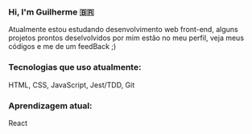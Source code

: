 ### Hi, I'm Guilherme 🇧🇷

Atualmente estou estudando desenvolvimento web front-end, alguns projetos prontos deselvolvidos por mim estão no meu perfil, veja meus códigos e me de um feedBack ;)

### Tecnologias que uso atualmente:

HTML, CSS, JavaScript, Jest/TDD, Git

### Aprendizagem atual: 
React
